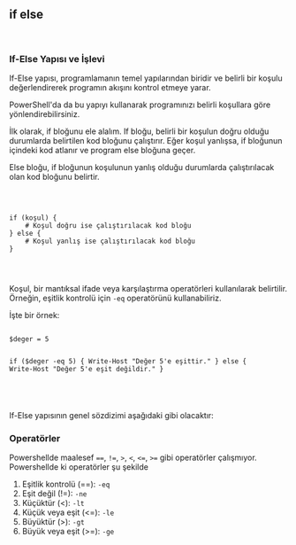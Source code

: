 <h2 class="text-2xl font-bold">if else</h2>
<br>
<h3 class="text-xl font-bold">If-Else Yapısı ve İşlevi</h3>
<p>If-Else yapısı, programlamanın temel yapılarından biridir ve belirli bir koşulu değerlendirerek programın akışını kontrol etmeye yarar.</p>
<p>PowerShell'da da bu yapıyı kullanarak programınızı belirli koşullara göre yönlendirebilirsiniz.</p>
<p>İlk olarak, if bloğunu ele alalım. If bloğu, belirli bir koşulun doğru olduğu durumlarda belirtilen kod bloğunu çalıştırır. Eğer koşul yanlışsa, if bloğunun içindeki kod atlanır ve program else bloğuna geçer.</p>
<p>Else bloğu, if bloğunun koşulunun yanlış olduğu durumlarda çalıştırılacak olan kod bloğunu belirtir.</p><br>

<div class="max-w-full overflow-auto bg-gray-200 dark:bg-gray-800 p-1 rounded-lg">
<pre>
<code class="text-blue-500 language-powershell">
if (koşul) {
    # Koşul doğru ise çalıştırılacak kod bloğu
} else {
    # Koşul yanlış ise çalıştırılacak kod bloğu
}

</pre>
</code>
</div>

<p>Koşul, bir mantıksal ifade veya karşılaştırma operatörleri kullanılarak belirtilir. Örneğin, eşitlik kontrolü için <code class="bg-gray-200 dark:bg-gray-800 p-1 rounded-lg">-eq</code> operatörünü kullanabiliriz.</p>
<p>İşte bir örnek:</p>

<div class="max-w-full overflow-auto bg-gray-200 dark:bg-gray-800 p-1 rounded-lg">
<pre><code class="text-blue-500 language-powershell">
$deger = 5

if ($deger -eq 5) {
    Write-Host "Değer 5'e eşittir."
} else {
    Write-Host "Değer 5'e eşit değildir."
}

</pre>
</code>
</div>

If-Else yapısının genel sözdizimi aşağıdaki gibi olacaktır:
<h3 class="text-xl font-bold">Operatörler</h3>
<p>Powershellde maalesef <code class="bg-gray-200 dark:bg-gray-800 p-1 rounded-lg">==</code>,
<code class="bg-gray-200 dark:bg-gray-800 p-1 rounded-lg">!=</code>,
<code class="bg-gray-200 dark:bg-gray-800 p-1 rounded-lg">></code>,
<code class="bg-gray-200 dark:bg-gray-800 p-1 rounded-lg"><</code>,
<code class="bg-gray-200 dark:bg-gray-800 p-1 rounded-lg"><=</code>,
<code class="bg-gray-200 dark:bg-gray-800 p-1 rounded-lg">>=</code> gibi operatörler çalışmıyor. Powershellde ki operatörler şu şekilde</p>
<ol class="list-decimal list-inside pl-4">
  <li>Eşitlik kontrolü (==): <code class="bg-gray-200 dark:bg-gray-800 p-1 rounded-lg">-eq</code></li>
  <li>Eşit değil (!=): <code class="bg-gray-200 dark:bg-gray-800 p-1 rounded-lg">-ne</code></li>
  <li>Küçüktür (<): <code class="bg-gray-200 dark:bg-gray-800 p-1 rounded-lg">-lt</code></li>
  <li>Küçük veya eşit (<=): <code class="bg-gray-200 dark:bg-gray-800 p-1 rounded-lg">-le</code></li>
  <li>Büyüktür (>): <code class="bg-gray-200 dark:bg-gray-800 p-1 rounded-lg">-gt</code></li>
  <li>Büyük veya eşit (>=): <code class="bg-gray-200 dark:bg-gray-800 p-1 rounded-lg">-ge</code></li>
</ol><br>
<p>
